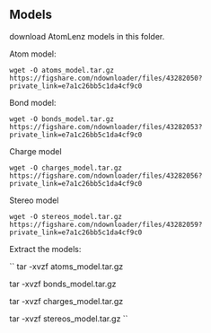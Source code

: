 ## Models

download AtomLenz models in this folder.

Atom model:

``
wget -O atoms_model.tar.gz https://figshare.com/ndownloader/files/43282050?private_link=e7a1c26bb5c1da4cf9c0
``

Bond model:

``
wget -O bonds_model.tar.gz https://figshare.com/ndownloader/files/43282053?private_link=e7a1c26bb5c1da4cf9c0
``

Charge model

``
wget -O charges_model.tar.gz https://figshare.com/ndownloader/files/43282056?private_link=e7a1c26bb5c1da4cf9c0
``

Stereo model

``
wget -O stereos_model.tar.gz https://figshare.com/ndownloader/files/43282059?private_link=e7a1c26bb5c1da4cf9c0
``

Extract the models:

``
tar -xvzf atoms_model.tar.gz

tar -xvzf bonds_model.tar.gz

tar -xvzf charges_model.tar.gz

tar -xvzf stereos_model.tar.gz
``

